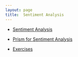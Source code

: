 ```yaml
---
layout: page
title:  Sentiment Analysis
---
```

* [Sentiment Analysis](/textanalysiscoursebook/book/sentiment-analysis/sentiment-analysis)

* [Prism for Sentiment Analysis](/textanalysiscoursebook/book/sentiment-analysis/sentiment-analysis-in-action)

* [Exercises](/textanalysiscoursebook/book/sentiment-analysis/exercises)
